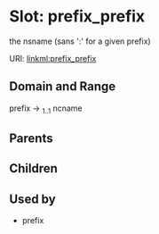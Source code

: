 
# Slot: prefix_prefix


the nsname (sans ':' for a given prefix)

URI: [linkml:prefix_prefix](https://w3id.org/linkml/prefix_prefix)


## Domain and Range

prefix &#8594;  <sub>1..1</sub> ncname

## Parents


## Children


## Used by

 * prefix
